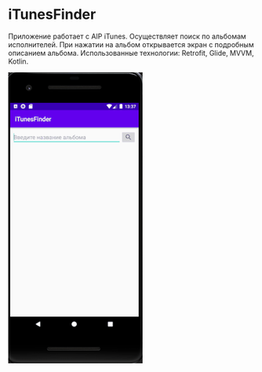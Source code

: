 # iTunesFinder
 Приложение работает с AIP iTunes. Осуществляет поиск по альбомам исполнителей. 
 При нажатии на альбом открывается экран с подробным описанием альбома. 
 Использованные технологии: Retrofit, Glide, MVVM, Kotlin.

![Demonstration](_gifs/iTunesFinder_demo.gif)
